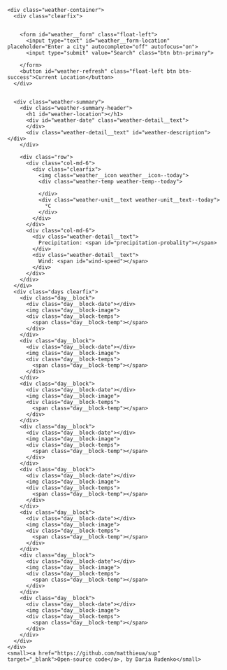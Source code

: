 <html>
<head>
  <script src="https://code.jquery.com/jquery-3.3.1.slim.min.js" integrity="sha384-q8i/X+965DzO0rT7abK41JStQIAqVgRVzpbzo5smXKp4YfRvH+8abtTE1Pi6jizo" crossorigin="anonymous"></script>
  <script src="https://cdnjs.cloudflare.com/ajax/libs/popper.js/1.14.3/umd/popper.min.js" integrity="sha384-ZMP7rVo3mIykV+2+9J3UJ46jBk0WLaUAdn689aCwoqbBJiSnjAK/l8WvCWPIPm49" crossorigin="anonymous"></script>
  <script src="https://stackpath.bootstrapcdn.com/bootstrap/4.1.3/js/bootstrap.min.js" integrity="sha384-ChfqqxuZUCnJSK3+MXmPNIyE6ZbWh2IMqE241rYiqJxyMiZ6OW/JmZQ5stwEULTy" crossorigin="anonymous"></script>
  <script src="https://unpkg.com/axios/dist/axios.min.js"></script>

  <link rel="stylesheet" href="https://stackpath.bootstrapcdn.com/bootstrap/4.1.3/css/bootstrap.min.css" integrity="sha384-MCw98/SFnGE8fJT3GXwEOngsV7Zt27NXFoaoApmYm81iuXoPkFOJwJ8ERdknLPMO" crossorigin="anonymous">
  <link rel="stylesheet" href="https://use.fontawesome.com/releases/v5.4.1/css/all.css" integrity="sha384-5sAR7xN1Nv6T6+dT2mhtzEpVJvfS3NScPQTrOxhwjIuvcA67KV2R5Jz6kr4abQsz" crossorigin="anonymous">

  <link rel="stylesheet" href="stylesheets/app.css">
</head>
<body>
  <div class="container">

    <div class="weather-container">
      <div class="clearfix">


        <form id="weather__form" class="float-left">
          <input type="text" id="weather__form-location" placeholder="Enter a city" autocomplete="off" autofocus="on">
          <input type="submit" value="Search" class="btn btn-primary">

        </form>
        <button id="weather-refresh" class="float-left btn btn-success">Current Location</button>
      </div>


      <div class="weather-summary">
        <div class="weather-summary-header">
          <h1 id="weather-location"></h1>
          <div id="weather-date" class="weather-detail__text">
          </div>
          <div class="weather-detail__text" id="weather-description"></div>
        </div>

        <div class="row">
          <div class="col-md-6">
            <div class="clearfix">
              <img class="weather__icon weather__icon--today">
              <div class="weather-temp weather-temp--today">

              </div>
              <div class="weather-unit__text weather-unit__text--today">
                °C
              </div>
            </div>
          </div>
          <div class="col-md-6">
            <div class="weather-detail__text">
              Precipitation: <span id="precipitation-probality"></span>
            </div>
            <div class="weather-detail__text">
              Wind: <span id="wind-speed"></span>
            </div>
          </div>
        </div>
      </div>
      <div class="days clearfix">
        <div class="day__block">
          <div class="day__block-date"></div>
          <img class="day__block-image">
          <div class="day__block-temps">
            <span class="day__block-temp"></span>
          </div>
        </div>
        <div class="day__block">
          <div class="day__block-date"></div>
          <img class="day__block-image">
          <div class="day__block-temps">
            <span class="day__block-temp"></span>
          </div>
        </div>
        <div class="day__block">
          <div class="day__block-date"></div>
          <img class="day__block-image">
          <div class="day__block-temps">
            <span class="day__block-temp"></span>
          </div>
        </div>
        <div class="day__block">
          <div class="day__block-date"></div>
          <img class="day__block-image">
          <div class="day__block-temps">
            <span class="day__block-temp"></span>
          </div>
        </div>
        <div class="day__block">
          <div class="day__block-date"></div>
          <img class="day__block-image">
          <div class="day__block-temps">
            <span class="day__block-temp"></span>
          </div>
        </div>
        <div class="day__block">
          <div class="day__block-date"></div>
          <img class="day__block-image">
          <div class="day__block-temps">
            <span class="day__block-temp"></span>
          </div>
        </div>
        <div class="day__block">
          <div class="day__block-date"></div>
          <img class="day__block-image">
          <div class="day__block-temps">
            <span class="day__block-temp"></span>
          </div>
        </div>
        <div class="day__block">
          <div class="day__block-date"></div>
          <img class="day__block-image">
          <div class="day__block-temps">
            <span class="day__block-temp"></span>
          </div>
        </div>
      </div>
    </div>
    <small><a href="https://github.com/matthieua/sup" target="_blank">Open-source code</a>, by Daria Rudenko</small>
  </div>
</div>
<script src="js/app.js"></script>
</body>
</html>
